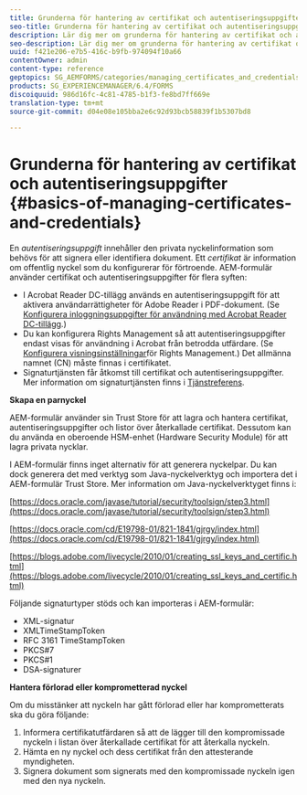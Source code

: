 ```yaml
---
title: Grunderna för hantering av certifikat och autentiseringsuppgifter
seo-title: Grunderna för hantering av certifikat och autentiseringsuppgifter
description: Lär dig mer om grunderna för hantering av certifikat och autentiseringsuppgifter.
seo-description: Lär dig mer om grunderna för hantering av certifikat och autentiseringsuppgifter.
uuid: f421e206-e7b5-416c-b9fb-974094f10a66
contentOwner: admin
content-type: reference
geptopics: SG_AEMFORMS/categories/managing_certificates_and_credentials
products: SG_EXPERIENCEMANAGER/6.4/FORMS
discoiquuid: 986d16fc-4c81-4785-b1f3-fe8bd7ff669e
translation-type: tm+mt
source-git-commit: d04e08e105bba2e6c92d93bcb58839f1b5307bd8

---
```



# Grunderna för hantering av certifikat och autentiseringsuppgifter {#basics-of-managing-certificates-and-credentials}

En *autentiseringsuppgift* innehåller den privata nyckelinformation som behövs för att signera eller identifiera dokument. Ett *certifikat* är information om offentlig nyckel som du konfigurerar för förtroende. AEM-formulär använder certifikat och autentiseringsuppgifter för flera syften:

* I Acrobat Reader DC-tillägg används en autentiseringsuppgift för att aktivera användarrättigheter för Adobe Reader i PDF-dokument. (Se [Konfigurera inloggningsuppgifter för användning med Acrobat Reader DC-tillägg](/help/forms/using/admin-help/configuring-credentials-acrobat-reader-dc.md#configuring-credentials-for-use-with-acrobat-reader-dc-extensions).)
* Du kan konfigurera Rights Management så att autentiseringsuppgifter endast visas för användning i Acrobat från betrodda utfärdare. (Se [Konfigurera visningsinställningar](/help/forms/using/admin-help/configuring-client-server-options.md#configure-document-security-display-settings)för Rights Management.) Det allmänna namnet (CN) måste finnas i certifikatet.
* Signaturtjänsten får åtkomst till certifikat och autentiseringsuppgifter. Mer information om signaturtjänsten finns i [Tjänstreferens](https://www.adobe.com/go/learn_aemforms_services_63).

**Skapa en parnyckel**

AEM-formulär använder sin Trust Store för att lagra och hantera certifikat, autentiseringsuppgifter och listor över återkallade certifikat. Dessutom kan du använda en oberoende HSM-enhet (Hardware Security Module) för att lagra privata nycklar.

I AEM-formulär finns inget alternativ för att generera nyckelpar. Du kan dock generera det med verktyg som Java-nyckelverktyg och importera det i AEM-formulär Trust Store. Mer information om Java-nyckelverktyget finns i:

[https://docs.oracle.com/javase/tutorial/security/toolsign/step3.html](https://docs.oracle.com/javase/tutorial/security/toolsign/step3.html)

[https://docs.oracle.com/cd/E19798-01/821-1841/gjrgy/index.html](https://docs.oracle.com/cd/E19798-01/821-1841/gjrgy/index.html)

[https://blogs.adobe.com/livecycle/2010/01/creating_ssl_keys_and_certific.html](https://blogs.adobe.com/livecycle/2010/01/creating_ssl_keys_and_certific.html)

Följande signaturtyper stöds och kan importeras i AEM-formulär:

* XML-signatur
* XMLTimeStampToken
* RFC 3161 TimeStampToken
* PKCS#7
* PKCS#1
* DSA-signaturer

**Hantera förlorad eller komprometterad nyckel**

Om du misstänker att nyckeln har gått förlorad eller har komprometterats ska du göra följande:

1. Informera certifikatutfärdaren så att de lägger till den kompromissade nyckeln i listan över återkallade certifikat för att återkalla nyckeln.
1. Hämta en ny nyckel och dess certifikat från den attesterande myndigheten.
1. Signera dokument som signerats med den kompromissade nyckeln igen med den nya nyckeln.

